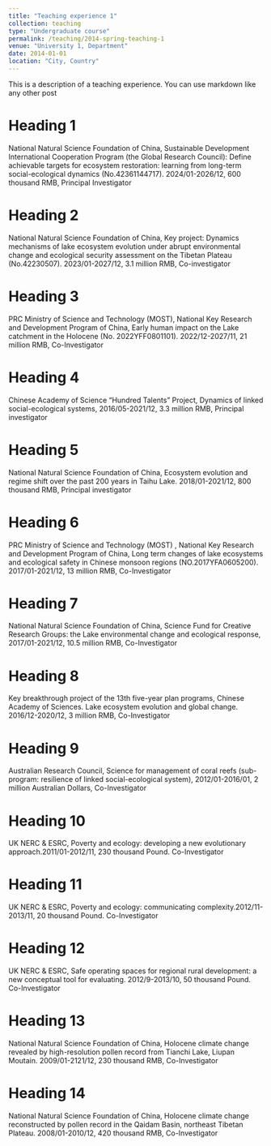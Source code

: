 ```yaml
---
title: "Teaching experience 1"
collection: teaching
type: "Undergraduate course"
permalink: /teaching/2014-spring-teaching-1
venue: "University 1, Department"
date: 2014-01-01
location: "City, Country"
---
```


This is a description of a teaching experience. You can use markdown like any other post

Heading 1
======
National Natural Science Foundation of China, Sustainable Development International Cooperation Program (the Global Research Council): Define achievable targets for ecosystem restoration: learning from long-term social-ecological dynamics (No.42361144717). 2024/01-2026/12, 600 thousand RMB, Principal Investigator

Heading 2
======
National Natural Science Foundation of China, Key project: Dynamics mechanisms of lake ecosystem evolution under abrupt environmental change and ecological security assessment on the
Tibetan Plateau (No.42230507). 2023/01-2027/12, 3.1 million RMB, Co-investigator

Heading 3
======
PRC Ministry of Science and Technology (MOST), National Key Research and Development Program of China, Early human impact on the Lake catchment in the Holocene (No. 2022YFF0801101). 2022/12-2027/11, 21 million RMB, Co-Investigator

Heading 4
======
Chinese Academy of Science “Hundred Talents” Project, Dynamics of linked social-ecological systems, 2016/05-2021/12, 3.3 million RMB, Principal investigator

Heading 5
======
National Natural Science Foundation of China, Ecosystem evolution and regime shift over the past 200 years in Taihu Lake. 2018/01-2021/12, 800 thousand RMB, Principal investigator

Heading 6
======
PRC Ministry of Science and Technology (MOST) , National Key Research and Development Program of China, Long term changes of lake ecosystems and ecological safety in Chinese monsoon regions (NO.2017YFA0605200). 2017/01-2021/12, 13 million RMB, Co-Investigator

Heading 7
======
National Natural Science Foundation of China, Science Fund for Creative Research Groups: the Lake environmental change and ecological response, 2017/01-2021/12, 10.5 million RMB, Co-Investigator

Heading 8
======
Key breakthrough project of the 13th five-year plan programs, Chinese Academy of Sciences. Lake ecosystem evolution and global change. 2016/12-2020/12, 3 million RMB, Co-Investigator

Heading 9
======
Australian Research Council, Science for management of coral reefs (sub-program: resilience of linked social-ecological system), 2012/01-2016/01, 2 million Australian Dollars, Co-Investigator

Heading 10
======
UK NERC & ESRC, Poverty and ecology: developing a new evolutionary approach.2011/01-2012/11, 230 thousand Pound. Co-Investigator

Heading 11
======
UK NERC & ESRC, Poverty and ecology: communicating complexity.2012/11-2013/11, 20 thousand Pound. Co-Investigator

Heading 12
======
UK NERC & ESRC, Safe operating spaces for regional rural development: a new conceptual tool for evaluating. 2012/9-2013/10, 50 thousand Pound. Co-Investigator

Heading 13
======
National Natural Science Foundation of China, Holocene climate change revealed by high-resolution pollen record from Tianchi Lake, Liupan Moutain. 2009/01-2121/12, 230 thousand RMB, Co-Investigator

Heading 14
======
National Natural Science Foundation of China, Holocene climate change reconstructed by pollen record in the Qaidam Basin, northeast Tibetan Plateau. 2008/01-2010/12, 420 thousand RMB, Co-Investigator


